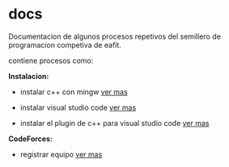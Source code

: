 # docs

Documentacion de algunos procesos repetivos del semillero de programacion competiva de eafit.

contiene procesos como:

**Instalacion:**

- instalar c++ con mingw [ver mas](https://github.com/semillero-competiva-EAFIT/docs/blob/main/docs/como/instalar_MinGw.md)

- instalar visual studio code [ver mas](https://github.com/semillero-competiva-EAFIT/docs/blob/main/docs/como/instalar_visual_code.md)

- instalar el plugin de c++ para visual studio code [ver mas](https://github.com/semillero-competiva-EAFIT/docs/blob/main/docs/como/instalar_visual_code_cpp_plugin.md)

**CodeForces:**

- registrar equipo [ver mas](https://github.com/semillero-competiva-EAFIT/docs/blob/main/docs/como/participar_contest.md)